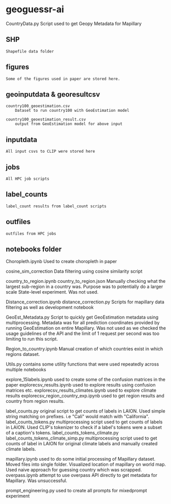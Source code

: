 # geoguessr-ai


CountryData.py
    Script used to get Geopy Metadata for Mapillary




## SHP
    Shapefile data folder


## figures
    Some of the figures used in paper are stored here.

## geoinputdata & georesultcsv
    country100_geoestimation.csv
        Dataset to run country100 with GeoEstimation model

    country100_geoestimation_result.csv
        output from GeoEstimation model for above input

## inputdata
    All input csvs to CLIP were stored here

## jobs
    All HPC job scripts

## label_counts
    label_count results from label_count scripts

## outfiles
    outfiles from HPC jobs
    

## notebooks folder

Choropleth.ipynb
    Used to create choropleth in paper

cosine_sim_correction
    Data filtering using cosine similarity script

country_to_region.ipynb
country_to_region.json
    Manually checking what the largest sub-region in a country was. Purpose was to potentially do a larger scale State-level experiment. Was not used.

Distance_correction.ipynb
distance_correction.py
    Scripts for mapillary data filtering as well as development notebook

GeoEst_Metadata.py
    Script to quickly get GeoEstimation metadata using multiprocessing. Metadata was for all prediction coordinates provided by running GeoEstimation on entire Mapillary.
    Was not used as we checked the usage guidelines of the API and the limit of 1 request per second was too limiting to run this script.

Region_to_country.ipynb
    Manual creation of which countries exist in which regions dataset.

Utils.py
    contains some utility functions that were used repeatedly across multiple notebooks

explore_15labels.ipynb
    used to create some of the confusion matrices in the paper
explorecsv_results.ipynb
    used to explore results using confusion matrices etc.
explorecsv_results_climates.ipynb
    used to explore climate results
explorecsv_region_country_exp.ipynb
    used to get region results and country from region results.

label_counts.py
    original script to get counts of labels in LAION. Used simple string matching on prefixes. i.e "Cali" would match with "California".
label_counts_tokens.py
    multiprocessing script used to get counts of labels in LAION. Used CLIP's tokenizer to check if a label's tokens were a subset of a caption's tokens.
label_counts_tokens_climate.py
label_counts_tokens_climate_simp.py
    multiprocessing script used to get counts of label in LAION for original climate labels and manually created climate labels.



mapillary.ipynb
    used to do some initial processing of Mapillary dataset. Moved files into single folder. Visualized location of mapillary on world map. Used naive approach for guessing country which was scrapped.
overpass.ipynb
    attempt to use overpass API directly to get metadata for Mapillary. Was unsuccessful.

prompt_engineering.py
    used to create all prompts for mixedprompt experiment